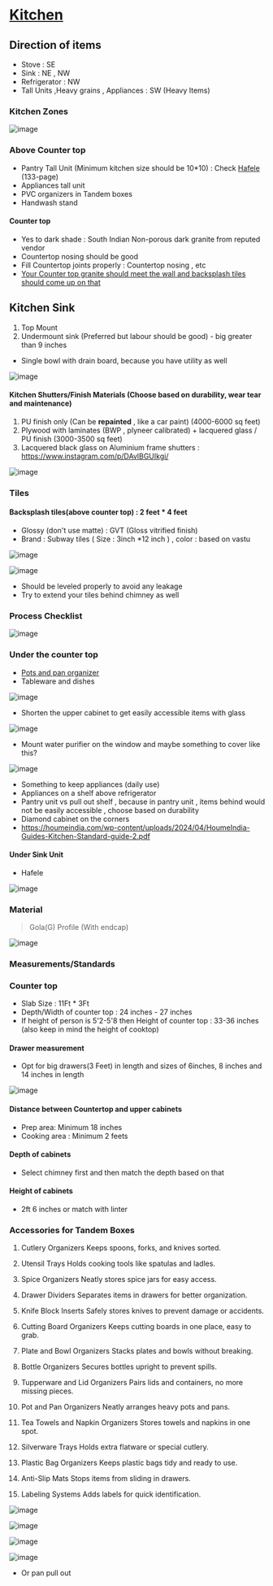 # [Kitchen](https://drive.google.com/drive/folders/1abDN8WW7H5uFRFM6v1ZeimVh5yDI5bM8?usp=sharing)

## Direction of items

- Stove : SE
- Sink : NE , NW
- Refrigerator : NW
- Tall Units ,Heavy grains , Appliances : SW (Heavy Items)

### Kitchen Zones

![image](https://github.com/user-attachments/assets/eead8461-ad31-4b81-902e-335ae36316f3)

### Above Counter top

- Pantry Tall Unit (Minimum kitchen size should be 10*10) : Check [Hafele](https://drive.google.com/file/d/16mCRf0nFeY3XC2s0P7MRdMGwmqg6sv-z/view?usp=sharing) (133-page)
- Appliances tall unit
- PVC organizers in Tandem boxes
- Handwash stand

#### Counter top
- Yes to dark shade : South Indian Non-porous dark granite from reputed vendor
- Countertop nosing should be good
- Fill Countertop joints properly : Countertop nosing , etc
- [Your Counter top granite should meet the wall and backsplash tiles should come up on that](https://youtu.be/QC7tygc_2q4?list=PLkLX5yBqrXZfM-WXHAhpgqcMF0NncXiGq&t=614)

## Kitchen Sink
1. Top Mount
2. Undermount sink (Preferred but labour should be good) - big greater than 9 inches

- Single bowl with drain board, because you have utility as well

![image](https://github.com/user-attachments/assets/404c2584-16f6-449a-93f6-f2068eaa885a)

#### Kitchen Shutters/Finish Materials (Choose based on durability, wear tear and maintenance)

1. PU finish only (Can be **repainted** , like a car paint) (4000-6000 sq feet)
2. Plywood with laminates (BWP , plyneer calibrated) + lacquered glass / PU finish (3000-3500 sq feet)
3. Lacquered black glass on Aluminium frame shutters : https://www.instagram.com/p/DAvlBGUIkgi/

![image](https://github.com/user-attachments/assets/74d85ccb-b577-4ad3-9d7c-a1a1460dc655)

### Tiles

#### Backsplash tiles(above counter top) : 2 feet * 4 feet
- Glossy (don't use matte) : GVT (Gloss vitrified finish)
- Brand : Subway tiles ( Size : 3inch *12 inch ) , color : based on vastu

![image](https://github.com/user-attachments/assets/ae3bcc0a-673d-4567-9e5a-eca146797193)

![image](https://github.com/user-attachments/assets/349be7b4-6221-4953-839b-ba687a039a28)

- Should be leveled properly to avoid any leakage
- Try to extend your tiles behind chimney as well

### Process Checklist
![image](https://github.com/user-attachments/assets/14c08037-8fe3-43af-a509-47e0ff87a0f2)

### Under the counter top

- [Pots and pan organizer](https://homeessentials.in/products/adjustable-7-tier-heavy-duty-pot-and-pan-organizer-rack?gad_source=1&gclid=EAIaIQobChMIsqSt0ceyjAMVjMxMAh2QrA4NEAQYAiABEgLGS_D_BwE)
- Tableware and dishes

![image](https://github.com/user-attachments/assets/7c85a067-2949-43b5-8186-ef1cbe44ea3a)

- Shorten the upper cabinet to get easily accessible items with glass

![image](https://github.com/user-attachments/assets/9326e36d-f141-473b-9f75-3bdd86ff2eef)

- Mount water purifier on the window and maybe something to cover like this?

![image](https://github.com/user-attachments/assets/bfed3152-65a8-4d9c-b199-20b0c9dba986)

- Something to keep appliances (daily use)
- Appliances on a shelf above refrigerator
- Pantry unit vs pull out shelf , because in pantry unit , items behind would not be easily accessible , choose based on durability
- Diamond cabinet on the corners
- https://houmeindia.com/wp-content/uploads/2024/04/HoumeIndia-Guides-Kitchen-Standard-guide-2.pdf

#### Under Sink Unit

- Hafele

![image](https://github.com/user-attachments/assets/c1ffad9c-bd02-4d93-9910-2e5fa07ab19c)

### Material

> Gola(G) Profile (With endcap)

![image](https://github.com/user-attachments/assets/19450ad0-8533-4a7d-b17c-fc8bc61990d3)

### Measurements/Standards

### Counter top
- Slab Size : 11Ft * 3Ft
- Depth/Width of counter top : 24 inches - 27 inches
- If height of person is 5'2-5'8 then Height of counter top : 33-36 inches (also keep in mind the height of cooktop)
  
#### Drawer measurement
- Opt for big drawers(3 Feet) in length and sizes of 6inches, 8 inches and 14 inches in length

![image](https://github.com/user-attachments/assets/fe7a9108-64a3-49c0-a4fc-76eba56b54da)

#### Distance between Countertop and upper cabinets
- Prep area: Minimum 18 inches
- Cooking area : Minimum 2 feets

#### Depth of cabinets
- Select chimney first and then match the depth based on that

#### Height of cabinets
- 2ft 6 inches or match with linter

### Accessories for Tandem Boxes
1. Cutlery Organizers
Keeps spoons, forks, and knives sorted.

2. Utensil Trays
Holds cooking tools like spatulas and ladles.

3. Spice Organizers
Neatly stores spice jars for easy access.

4. Drawer Dividers
Separates items in drawers for better organization.

5. Knife Block Inserts
Safely stores knives to prevent damage or accidents.

6. Cutting Board Organizers
Keeps cutting boards in one place, easy to grab.

7. Plate and Bowl Organizers
Stacks plates and bowls without breaking.

8. Bottle Organizers
Secures bottles upright to prevent spills.

9. Tupperware and Lid Organizers
Pairs lids and containers, no more missing pieces.

10. Pot and Pan Organizers
Neatly arranges heavy pots and pans.

11. Tea Towels and Napkin Organizers
Stores towels and napkins in one spot.

12. Silverware Trays
Holds extra flatware or special cutlery.

13. Plastic Bag Organizers
Keeps plastic bags tidy and ready to use.

14. Anti-Slip Mats
Stops items from sliding in drawers.

15. Labeling Systems
Adds labels for quick identification.

![image](https://github.com/user-attachments/assets/8b323703-f535-4a70-be2a-e17427804ba5)

![image](https://github.com/user-attachments/assets/29a6cf06-7f30-485a-853f-72d54a2f5967)

![image](https://github.com/user-attachments/assets/748968a2-b710-43a5-a009-6cf4fdb2dffa)

![image](https://github.com/user-attachments/assets/ca22d84e-e304-4eb9-90bc-1ae5197000d0)

- Or pan pull out
